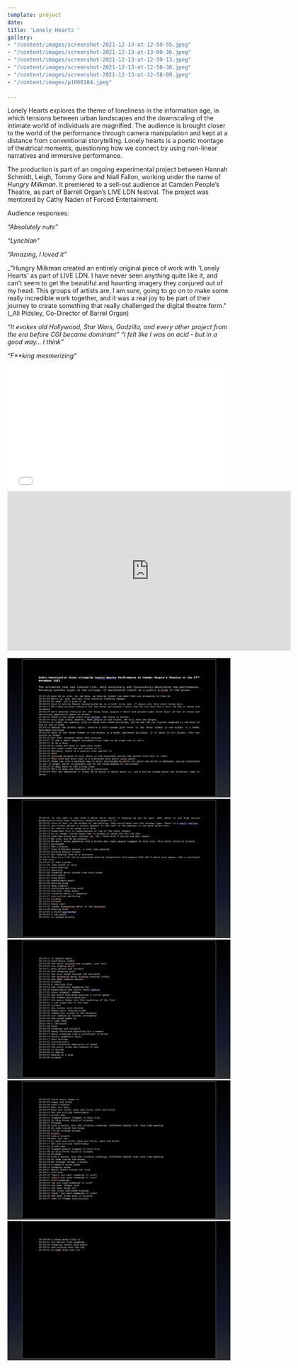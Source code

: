 ```yaml
---
template: project
date: 
title: 'Lonely Hearts '
gallery:
- "/content/images/screenshot-2021-12-13-at-12-59-55.jpeg"
- "/content/images/screenshot-2021-12-13-at-13-00-36.jpeg"
- "/content/images/screenshot-2021-12-13-at-12-59-13.jpeg"
- "/content/images/screenshot-2021-12-13-at-12-58-38.jpeg"
- "/content/images/screenshot-2021-12-13-at-12-58-09.jpeg"
- "/content/images/p1066184.jpeg"

---
```

Lonely Hearts explores the theme of loneliness in the information age, in which tensions between urban landscapes and the downscaling of the intimate world of individuals are magnified. The audience is brought closer to the world of the performance through camera manipulation and kept at a distance from conventional storytelling. Lonely hearts is a poetic montage of theatrical moments, questioning how we connect by using non-linear narratives and immersive performance.

The production is part of an ongoing experimental project between Hannah Schmidt, Leigh, Tommy Gore and Niall Fallon, working under the name of _Hungry Milkman_. It premiered to a sell-out audience at Camden People’s Theatre, as part of Barrell Organ’s LIVE LDN festival. The project was mentored by Cathy Naden of Forced Entertainment.

Audience responses:

_“Absolutely nuts”_

_“Lynchian”_

_“Amazing, I loved it”_

_"Hungry Milkman created an entirely original piece of work with 'Lonely Hearts' as part of LIVE LDN. I have never seen anything quite like it, and can't seem to get the beautiful and haunting imagery they conjured out of my head. This groups of artists are, I am sure, going to go on to make some really incredible work together, and it was a real joy to be part of their journey to create something that really challenged the digital theatre form." (_Ali Pidsley, Co-Director of Barrel Organ)

_“It evokes old Hollywood, Star Wars, Godzilla, and every other project from the era before CGI became dominant” “I felt like I was on acid - but in a good way… I think”_

_“F**king mesmerizing”_

<div style="padding:56.25% 0 0 0;position:relative;"><iframe src="[https://player.vimeo.com/video/665699276?h=40f56ac2f0&autoplay=1](https://player.vimeo.com/video/665699276?h=40f56ac2f0&autoplay=1 "https://player.vimeo.com/video/665699276?h=40f56ac2f0&autoplay=1")" style="position:absolute;top:0;left:0;width:100%;height:100%;" frameborder="0" allow="autoplay; fullscreen; picture-in-picture" allowfullscreen></iframe></div><script src="[https://player.vimeo.com/api/player.js](https://player.vimeo.com/api/player.js "https://player.vimeo.com/api/player.js")"></script>
<iframe title="vimeo-player" src="https://player.vimeo.com/video/665699276?h=40f56ac2f0" width="640" height="360" frameborder="0"    allowfullscreen></iframe>


![](/content/images/screenshot-2021-12-14-at-13-45-21.png)![](/content/images/screenshot-2021-12-14-at-13-45-30.png)![](/content/images/screenshot-2021-12-14-at-13-45-36.png)![](/content/images/screenshot-2021-12-14-at-13-45-42.png)![](/content/images/screenshot-2021-12-14-at-13-45-49.png)
